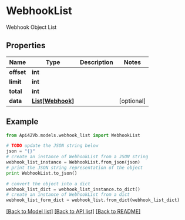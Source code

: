 # WebhookList

Webhook Object List

## Properties
Name | Type | Description | Notes
------------ | ------------- | ------------- | -------------
**offset** | **int** |  | 
**limit** | **int** |  | 
**total** | **int** |  | 
**data** | [**List[Webhook]**](Webhook.md) |  | [optional] 

## Example

```python
from Api42Vb.models.webhook_list import WebhookList

# TODO update the JSON string below
json = "{}"
# create an instance of WebhookList from a JSON string
webhook_list_instance = WebhookList.from_json(json)
# print the JSON string representation of the object
print WebhookList.to_json()

# convert the object into a dict
webhook_list_dict = webhook_list_instance.to_dict()
# create an instance of WebhookList from a dict
webhook_list_form_dict = webhook_list.from_dict(webhook_list_dict)
```
[[Back to Model list]](../README.md#documentation-for-models) [[Back to API list]](../README.md#documentation-for-api-endpoints) [[Back to README]](../README.md)


